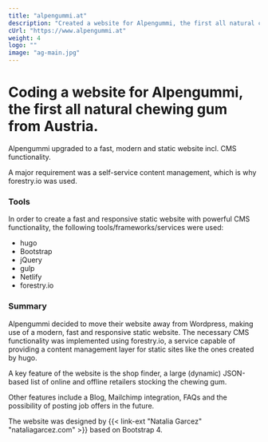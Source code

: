 ```yaml
---
title: "alpengummi.at"
description: "Created a website for Alpengummi, the first all natural chewing gum from Austria."
cUrl: "https://www.alpengummi.at"
weight: 4
logo: ""
image: "ag-main.jpg"
---
```


# Coding a website for Alpengummi, the first all natural chewing gum from Austria.

Alpengummi upgraded to a fast, modern and static website incl. CMS functionality.

A major requirement was a self-service content management, which is why forestry.io was used.

### Tools

In order to create a fast and responsive static website with powerful CMS functionality, the following tools/frameworks/services were used:

- hugo
- Bootstrap
- jQuery
- gulp
- Netlify
- forestry.io

### Summary

Alpengummi decided to move their website away from Wordpress, making use of a modern, fast and responsive static website. The necessary CMS functionality was implemented using forestry.io, a service capable of providing a content management layer for static sites like the ones created by hugo.

A key feature of the website is the shop finder, a large (dynamic) JSON-based list of online and offline retailers stocking the chewing gum.

Other features include a Blog, Mailchimp integration, FAQs and the possibility of posting job offers in the future.

The website was designed by {{< link-ext "Natalia Garcez" "nataliagarcez.com" >}} based on Bootstrap 4.